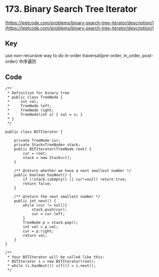 # 173. Binary Search Tree Iterator
[https://leetcode.com/problems/binary-search-tree-iterator/description/](https://leetcode.com/problems/binary-search-tree-iterator/description/)

## Key
use non-recursive way to do in-order traversal(pre-order, in_order, post-order)
中序遍历

## Code
```
/**
 * Definition for binary tree
 * public class TreeNode {
 *     int val;
 *     TreeNode left;
 *     TreeNode right;
 *     TreeNode(int x) { val = x; }
 * }
 */

public class BSTIterator {

    private TreeNode cur;
    private Stack<TreeNode> stack;
    public BSTIterator(TreeNode root) {
        cur = root;
        stack = new Stack<>();        
    }

    /** @return whether we have a next smallest number */
    public boolean hasNext() {
        if (!stack.isEmpty() || cur!=null) return true;
        return false;
    }

    /** @return the next smallest number */
    public int next() {
        while (cur != null){
            stack.push(cur);
            cur = cur.left;
        }
        TreeNode p = stack.pop();
        int val = p.val;
        cur = p.right;
        return val;
    }
}

/**
 * Your BSTIterator will be called like this:
 * BSTIterator i = new BSTIterator(root);
 * while (i.hasNext()) v[f()] = i.next();
 */
```
